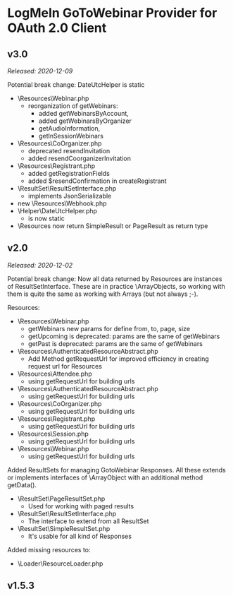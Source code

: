 LogMeIn GoToWebinar Provider for OAuth 2.0 Client
=================================================

v3.0
----
_Released: 2020-12-09_

Potential break change: DateUtcHelper is static

- \Resources\Webinar.php
  - reorganization of getWebinars: 
    - added getWebinarsByAccount, 
    - added getWebinarsByOrganizer
    - getAudioInformation, 
    - getInSessionWebinars
- \Resources\CoOrganizer.php
  - deprecated resendInvitation 
  - added resendCoorganizerInvitation
- \Resources\Registrant.php
  - added getRegistrationFields
  - added $resendConfirmation in createRegistrant
- \ResultSet\ResultSetInterface.php 
  - implements JsonSerializable 
- new \Resources\Webhook.php
- \Helper\DateUtcHelper.php 
  - is now static
- \Resources now return SimpleResult or PageResult as return type

v2.0
----
_Released: 2020-12-02_

Potential break change:
Now all data returned by Resources are instances of ResultSetInterface. 
These are in practice \ArrayObjects, so working with them is quite the same as working with Arrays (but not always ;-).

Resources:

- \Resources\Webinar.php
  - getWebinars new params for define from, to, page, size
  - getUpcoming is deprecated: params are the same of getWebinars
  - getPast is deprecated: params are the same of getWebinars
- \Resources\AuthenticatedResourceAbstract.php
  - Add Method getRequestUrl for improved efficiency in creating request url for Resources
- \Resources\Attendee.php 
  - using getRequestUrl for building urls
- \Resources\AuthenticatedResourceAbstract.php 
  - using getRequestUrl for building urls
- \Resources\CoOrganizer.php 
  - using getRequestUrl for building urls
- \Resources\Registrant.php 
  - using getRequestUrl for building urls
- \Resources\Session.php 
  - using getRequestUrl for building urls
- \Resources\Webinar.php 
  - using getRequestUrl for building urls

Added ResultSets for managing GotoWebinar Responses.
All these extends or implements interfaces of \ArrayObject with an additional method getData().

- \ResultSet\PageResultSet.php
  - Used for working with paged results
- \ResultSet\ResultSetInterface.php
  - The interface to extend from all ResultSet
- \ResultSet\SimpleResultSet.php
  - It's usable for all kind of Responses 

Added missing resources to:

- \Loader\ResourceLoader.php

v1.5.3
------